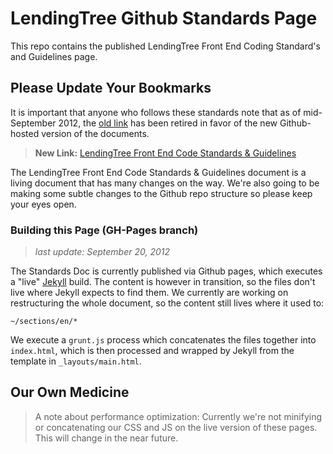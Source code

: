 # LendingTree Github Standards Page

This repo contains the published LendingTree Front End Coding Standard's and Guidelines page.

## Please Update Your Bookmarks

It is important that anyone who follows these standards note that as of mid-September 2012, the [old link](http://na.isobar.com/standards) has been retired in favor of the new Github-hosted version of the documents. 

> **New Link:** [LendingTree Front End Code Standards & Guidelines](http://isobar-idev.github.com/code-standards)

The LendingTree Front End Code Standards & Guidelines document is a living document that has many changes on the way. We're also going to be making some subtle changes to the Github repo structure so please keep your eyes open.

### Building this Page (GH-Pages branch) ###

> *last update: September 20, 2012*

The Standards Doc is currently published via Github pages, which executes a "live" [Jekyll](http://jekyllrb.com/) build. The content is however in transition, so the files don't live where Jekyll expects to find them. We currently are working on restructuring the whole document, so the content still lives where it used to:

    ~/sections/en/*

We execute a `grunt.js` process which concatenates the files together into `index.html`, which is then processed and wrapped by Jekyll from the template in `_layouts/main.html`.

## Our Own Medicine

> A note about performance optimization: Currently we're not minifying or concatenating our CSS and JS on the live version of these pages. This will change in the near future.

